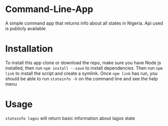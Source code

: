 # Command-Line-App
A simple command app that returns info about all states in Nigeria. Api used is publicly available

# Installation
To install this app clone or download the repo, make sure you have Node js installed, then run `npm install --save` to install dependencies.
Then run `npm link` to install the script and create a symlink.
Once `npm link` has run, you should be able to run `stateinfo -h` on the command line and see the help menu

# Usage 
`stateinfo lagos` will return basic information about lagos state
